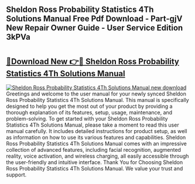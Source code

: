 ## Sheldon Ross Probability Statistics 4Th Solutions Manual Free Pdf Download - Part-gjV New Repair Owner Guide - User Service Edition 3kPVa

# <h2><a href="http://bc4873.oget.top/?id=Sheldon+Ross+Probability+Statistics+4Th+Solutions+Manual">🔗Download New 👉🔴 Sheldon Ross Probability Statistics 4Th Solutions Manual</a></h2>

[![Sheldon Ross Probability Statistics 4Th Solutions Manual new download](https://i.imgur.com/5g1atiW.png)](http://bc4873.oget.top/?id=Sheldon+Ross+Probability+Statistics+4Th+Solutions+Manual)
Greetings and welcome to the user manual for your newly synced Sheldon Ross Probability Statistics 4Th Solutions Manual. This manual is specifically designed to help you get the most out of your product by providing a thorough explanation of its features, setup, usage, maintenance, and problem-solving. To get started with your Sheldon Ross Probability Statistics 4Th Solutions Manual, please take a moment to read this user manual carefully. It includes detailed instructions for product setup, as well as information on how to use its various features and capabilities. Sheldon Ross Probability Statistics 4Th Solutions Manual comes with an impressive collection of advanced features, including facial recognition, augmented reality, voice activation, and wireless charging, all easily accessible through the user-friendly and intuitive interface. Thank You for Choosing Sheldon Ross Probability Statistics 4Th Solutions Manual. We value your trust and support.
